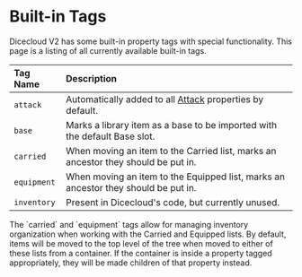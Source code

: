# Built-in Tags

Dicecloud V2 has some built-in property tags with special functionality. This page is a listing of all currently available built-in tags.

| Tag Name | Description |
| :--- | :--- |
| `attack` | Automatically added to all [Attack](../documentation-for-properties/attack-action.md) properties by default. |
| `base` | Marks a library item as a base to be imported with the default Base slot. |
| `carried` | When moving an item to the Carried list, marks an ancestor they should be put in. |
| `equipment` | When moving an item to the Equipped list, marks an ancestor they should be put in. |
| `inventory` | Present in Dicecloud's code, but currently unused. |

<p class="hint info">
The `carried` and `equipment` tags allow for managing inventory organization when working with the Carried and Equipped lists. By default, items will be moved to the top level of the tree when moved to either of these lists from a container. If the container is inside a property tagged appropriately, they will be made children of that property instead.
</p>

